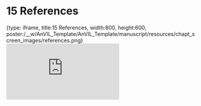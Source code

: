 # 15 References
 
{type: iframe, title:15 References, width:800, height:600, poster:/__w/AnVIL_Template/AnVIL_Template/manuscript/resources/chapt_screen_images/references.png}
![](https://jhudatascience.org/AnVIL_Template/references.html)
 

 
